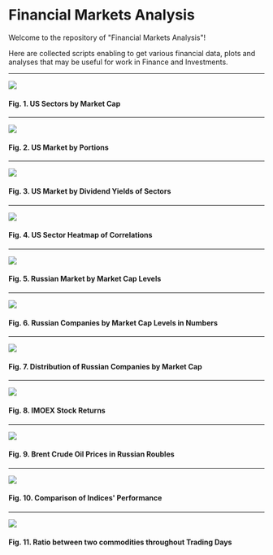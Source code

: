 # Financial Markets Analysis

Welcome to the repository of "Financial Markets Analysis"!

Here are collected scripts enabling to get various financial data, plots and analyses that may be useful for work in Finance and Investments.

----------------------------------------------------
![](https://github.com/vladislavpyatnitskiy/market.analysis/blob/main/Plots/Bar%20Plot%20of%20Sectors%20by%20Market%20Cap.png?raw=true)
#### Fig. 1. US Sectors by Market Cap
----------------------------------------------------
![](https://github.com/vladislavpyatnitskiy/market.analysis/blob/main/Plots/Portions%20of%20Sectors%20in%20Market%20Cap.png?raw=true)
#### Fig. 2. US Market by Portions
----------------------------------------------------
![](https://github.com/vladislavpyatnitskiy/market.analysis/blob/main/Plots/Bar%20Plot%20of%20Sectors%20by%20Dividend%20Yield.png?raw=true)
#### Fig. 3. US Market by Dividend Yields of Sectors
----------------------------------------------------
![](https://github.com/vladislavpyatnitskiy/market.analysis/blob/main/Plots/US%20Sector%20Heatmap.png?raw=true)
#### Fig. 4. US Sector Heatmap of Correlations
----------------------------------------------------
![](https://github.com/vladislavpyatnitskiy/market.analysis/blob/main/Plots/Pie%20Plot%20of%20Russian%20Market%20Cap%20by%20Levels.png?raw=true)
#### Fig. 5. Russian Market by Market Cap Levels
----------------------------------------------------
![](https://github.com/vladislavpyatnitskiy/market.analysis/blob/main/Plots/Bar%20Plot%20of%20Russian%20Market%20by%20Cap.png?raw=true)
#### Fig. 6. Russian Companies by Market Cap Levels in Numbers
----------------------------------------------------
![](https://github.com/vladislavpyatnitskiy/market.analysis/blob/main/Plots/Distribution%20of%20Russian%20Companies%20by%20Market%20Cap.png?raw=true)
#### Fig. 7. Distribution of Russian Companies by Market Cap
----------------------------------------------------
![](https://github.com/vladislavpyatnitskiy/market.analysis/blob/main/Plots/Bar%20Plot%20IMOEX%20Stocks%20Returns.png?raw=true)
#### Fig. 8. IMOEX Stock Returns
----------------------------------------------------
![](https://github.com/vladislavpyatnitskiy/market.analysis/blob/main/Plots/Line%20Plot%20of%20Brent%20in%20Roubles.png?raw=true)
#### Fig. 9. Brent Crude Oil Prices in Russian Roubles
----------------------------------------------------
![](https://github.com/vladislavpyatnitskiy/market.analysis/blob/main/Plots/Plot%20of%20indices.png?raw=true)
#### Fig. 10. Comparison of Indices' Performance
----------------------------------------------------
![](https://github.com/vladislavpyatnitskiy/market.analysis/blob/main/Plots/Line%20Plot%20of%20Ratio.png?raw=true)
#### Fig. 11. Ratio between two commodities throughout Trading Days
